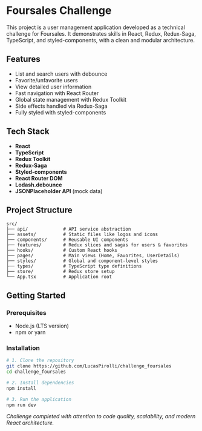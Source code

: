 # Foursales Challenge

This project is a user management application developed as a technical challenge for Foursales. It demonstrates skills in React, Redux, Redux-Saga, TypeScript, and styled-components, with a clean and modular architecture.

## Features

- List and search users with debounce
- Favorite/unfavorite users
- View detailed user information
- Fast navigation with React Router
- Global state management with Redux Toolkit
- Side effects handled via Redux-Saga
- Fully styled with styled-components

## Tech Stack

- **React**
- **TypeScript**
- **Redux Toolkit**
- **Redux-Saga**
- **Styled-components**
- **React Router DOM**
- **Lodash.debounce**
- **JSONPlaceholder API** (mock data)

## Project Structure

```
src/
├── api/             # API service abstraction
├── assets/          # Static files like logos and icons
├── components/      # Reusable UI components
├── features/        # Redux slices and sagas for users & favorites
├── hooks/           # Custom React hooks
├── pages/           # Main views (Home, Favorites, UserDetails)
├── styles/          # Global and component-level styles
├── types/           # TypeScript type definitions
├── store/           # Redux store setup
└── App.tsx          # Application root
```

## Getting Started

### Prerequisites

- Node.js (LTS version)
- npm or yarn

### Installation

```bash
# 1. Clone the repository
git clone https://github.com/LucasPirolli/challenge_foursales
cd challenge_foursales

# 2. Install dependencies
npm install

# 3. Run the application
npm run dev
```

_Challenge completed with attention to code quality, scalability, and modern React architecture._

